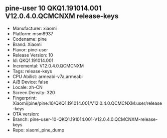 ## pine-user 10 QKQ1.191014.001 V12.0.4.0.QCMCNXM release-keys
- Manufacturer: xiaomi
- Platform: msm8937
- Codename: pine
- Brand: Xiaomi
- Flavor: pine-user
- Release Version: 10
- Id: QKQ1.191014.001
- Incremental: V12.0.4.0.QCMCNXM
- Tags: release-keys
- CPU Abilist: armeabi-v7a,armeabi
- A/B Device: false
- Locale: zh-CN
- Screen Density: 320
- Fingerprint: Xiaomi/pine/pine:10/QKQ1.191014.001/V12.0.4.0.QCMCNXM:user/release-keys
- OTA version: 
- Branch: pine-user-10-QKQ1.191014.001-V12.0.4.0.QCMCNXM-release-keys
- Repo: xiaomi_pine_dump
